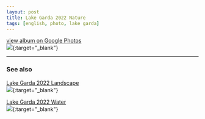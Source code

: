 ```yaml
---
layout: post
title: Lake Garda 2022 Nature
tags: [english, photo, lake garda]
---
```

[view album on Google Photos  
![](https://lh3.googleusercontent.com/pw/AL9nZEVaL6mW0M72M6gA72XKz57EigQK9biWOkODS2TCPTy_GzDGdVVxScE6fryhdTES5UqXkEIVXohYM7Fvj0czAkL3t8gjaKw0d8MqttowOb-rgEBZx6kTg9GB6kv6y2CRMOCPeDQiXshG6ratCmntuj8=w400)](https://photos.app.goo.gl/NhQPneR7wS2nYLZ68){:target="_blank"}

----

### See also ###

[Lake Garda 2022 Landscape  
![](https://lh3.googleusercontent.com/pw/AL9nZEXmQRRZqGVBcznvtCq9gX6byImojt097D4rGKL8BfCqGLzbevLtqnVsnyFjg3jEE_2Qo4Ad0fJnkl0eGMo0cPDND_Y0ch4JnZvrQkIcZ4qsf3qhI83Ce0vBqU3JYZrET8GjCjPfMYXEifLtG4fUQbw=w400)](https://photos.app.goo.gl/BqHeeZShSDxJWvj59){:target="_blank"}

[Lake Garda 2022 Water  
![](https://lh3.googleusercontent.com/pw/AL9nZEVYc2LnjNmR7-lIOrzKhzADk4qHdUfQR5_5sAdSlQ2sLy6yj9KHioFj0UcBEWS1acBCXLOKGtlLqm9ZNcZE8If649VhQe-ukDbFWchdvN6nRYXRL7Hz1MYm39Fx3sFVLgXC-kyqKVZo_LaDveT8zV4=w400)](https://photos.app.goo.gl/P5q8UW5FPGKJ7Sw58){:target="_blank"}